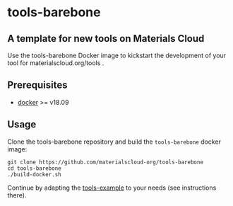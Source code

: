 # tools-barebone

## A template for new tools on Materials Cloud

Use the tools-barebone Docker image to kickstart the development
of your tool for materialscloud.org/tools .

## Prerequisites

* [docker](https://www.docker.com/) >= v18.09

## Usage

Clone the tools-barebone repository and build the `tools-barebone` docker image:

```
git clone https://github.com/materialscloud-org/tools-barebone
cd tools-barebone
./build-docker.sh
```

Continue by adapting the [tools-example](https://github.com/materialscloud-org/tools-example) to your needs (see instructions there).
